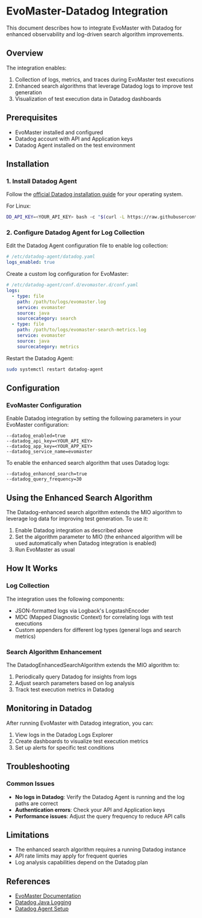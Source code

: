 # EvoMaster-Datadog Integration

This document describes how to integrate EvoMaster with Datadog for enhanced observability and log-driven search algorithm improvements.

## Overview

The integration enables:
1. Collection of logs, metrics, and traces during EvoMaster test executions
2. Enhanced search algorithms that leverage Datadog logs to improve test generation
3. Visualization of test execution data in Datadog dashboards

## Prerequisites

- EvoMaster installed and configured
- Datadog account with API and Application keys
- Datadog Agent installed on the test environment

## Installation

### 1. Install Datadog Agent

Follow the [official Datadog installation guide](https://docs.datadoghq.com/agent/basic_agent_usage/) for your operating system.

For Linux:
```bash
DD_API_KEY=<YOUR_API_KEY> bash -c "$(curl -L https://raw.githubusercontent.com/DataDog/datadog-agent/master/cmd/agent/install_script.sh)"
```

### 2. Configure Datadog Agent for Log Collection

Edit the Datadog Agent configuration file to enable log collection:

```yaml
# /etc/datadog-agent/datadog.yaml
logs_enabled: true
```

Create a custom log configuration for EvoMaster:

```yaml
# /etc/datadog-agent/conf.d/evomaster.d/conf.yaml
logs:
  - type: file
    path: /path/to/logs/evomaster.log
    service: evomaster
    source: java
    sourcecategory: search
  - type: file
    path: /path/to/logs/evomaster-search-metrics.log
    service: evomaster
    source: java
    sourcecategory: metrics
```

Restart the Datadog Agent:
```bash
sudo systemctl restart datadog-agent
```

## Configuration

### EvoMaster Configuration

Enable Datadog integration by setting the following parameters in your EvoMaster configuration:

```
--datadog_enabled=true
--datadog_api_key=<YOUR_API_KEY>
--datadog_app_key=<YOUR_APP_KEY>
--datadog_service_name=evomaster
```

To enable the enhanced search algorithm that uses Datadog logs:

```
--datadog_enhanced_search=true
--datadog_query_frequency=30
```

## Using the Enhanced Search Algorithm

The Datadog-enhanced search algorithm extends the MIO algorithm to leverage log data for improving test generation. To use it:

1. Enable Datadog integration as described above
2. Set the algorithm parameter to MIO (the enhanced algorithm will be used automatically when Datadog integration is enabled)
3. Run EvoMaster as usual

## How It Works

### Log Collection

The integration uses the following components:
- JSON-formatted logs via Logback's LogstashEncoder
- MDC (Mapped Diagnostic Context) for correlating logs with test executions
- Custom appenders for different log types (general logs and search metrics)

### Search Algorithm Enhancement

The DatadogEnhancedSearchAlgorithm extends the MIO algorithm to:
1. Periodically query Datadog for insights from logs
2. Adjust search parameters based on log analysis
3. Track test execution metrics in Datadog

## Monitoring in Datadog

After running EvoMaster with Datadog integration, you can:

1. View logs in the Datadog Logs Explorer
2. Create dashboards to visualize test execution metrics
3. Set up alerts for specific test conditions

## Troubleshooting

### Common Issues

- **No logs in Datadog**: Verify the Datadog Agent is running and the log paths are correct
- **Authentication errors**: Check your API and Application keys
- **Performance issues**: Adjust the query frequency to reduce API calls

## Limitations

- The enhanced search algorithm requires a running Datadog instance
- API rate limits may apply for frequent queries
- Log analysis capabilities depend on the Datadog plan

## References

- [EvoMaster Documentation](https://evomaster.org/)
- [Datadog Java Logging](https://docs.datadoghq.com/logs/log_collection/java/)
- [Datadog Agent Setup](https://docs.datadoghq.com/agent/)
